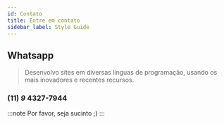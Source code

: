 ```yaml
---
id: Contato
title: Entre em contato
sidebar_label: Style Guide
---
```


## Whatsapp

>Desenvolvo sites em diversas línguas de programação, usando os mais inovadores e recentes recursos.

### **(11)** _9_ 4327-7944

:::note
Por favor, seja sucinto ;)
:::
